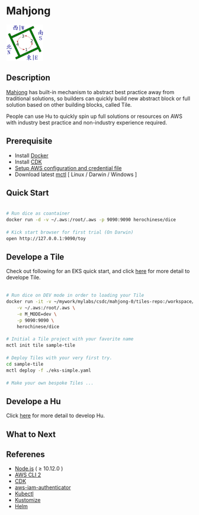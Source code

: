 # Mahjong
<img src='./docs/mahjong-table.png' width='100'>

## Description
[Mahjong](./docs/All-Concept.md) has built-in mechanism to abstract best practice away from traditional solutions, so builders can quickly build new abstract block or full solution based on other building blocks, called Tile.

People can use Hu to quickly spin up full solutions or resources on AWS with industry best practice and non-industry experience required.

## Prerequisite

- Install [Docker](https://docs.docker.com/desktop/#download-and-install)
- Install [CDK](https://github.com/aws/aws-cdk)
- [Setup AWS configuration and credential file](https://docs.aws.amazon.com/cli/latest/userguide/cli-configure-files.html)
- Download latest [mctl](https://github.com/cc4i/mahjong0/releases) [ Linux / Darwin / Windows ]

## Quick Start

```bash

# Run dice as coantainer
docker run -d -v ~/.aws:/root/.aws -p 9090:9090 herochinese/dice

# Kick start browser for first trial (On Darwin)
open http://127.0.0.1:9090/toy

```

## Develope a Tile

Check out following for an EKS quick start, and click [here](./docs/How-to-Build-Tile.md) for more detail to develope Tile.

```bash

# Run dice on DEV mode in order to loading your Tile
docker run -it -v ~/mywork/mylabs/csdc/mahjong-0/tiles-repo:/workspace/tiles-repo \
    -v ~/.aws:/root/.aws \
    -e M_MODE=dev \
    -p 9090:9090 \
    herochinese/dice

# Initial a Tile project with your favorite name
mctl init tile sample-tile

# Deploy Tiles with your very first try. 
cd sample-tile
mctl deploy -f ./eks-simple.yaml

# Make your own bespoke Tiles ...

```


## Develope a Hu

Click [here](./docs/How-to-Build-Hu.md) for more detail to develop Hu.


## What to Next


## Referenes

- [Node.js](https://nodejs.org/en/download/) ( ≥ 10.12.0 ) 
- [AWS CLI 2](https://docs.aws.amazon.com/cli/latest/userguide/install-cliv2.html) 
- [CDK](https://github.com/aws/aws-cdk)
- [aws-iam-authenticator](https://docs.aws.amazon.com/eks/latest/userguide/install-aws-iam-authenticator.html)
- [Kubectl](https://docs.aws.amazon.com/eks/latest/userguide/install-kubectl.html)
- [Kustomize](https://github.com/kubernetes-sigs/kustomize/blob/master/docs/INSTALL.md)
- [Helm](https://helm.sh/docs/intro/install/)
